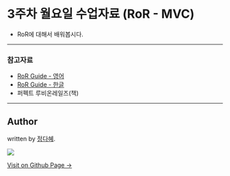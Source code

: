 # 3주차 월요일 수업자료 (RoR - M**VC**)

- RoR에 대해서 배워봅시다.

---

### 참고자료
- [RoR Guide - 영어](http://guides.rubyonrails.org/)
- [RoR Guide - 한글](http://guides.rorlab.org/)
- 퍼펙트 루비온레일즈(책)

---

## Author

written by [정다혜](https://dh00023.github.io).

![](https://avatars.githubusercontent.com/dh00023?v=2&s=100)

<a href="https://dh00023.github.io" target="_blank" class="btn btn-black"><i class="fa fa-github fa-lg"></i> Visit on Github Page &rarr;</a>